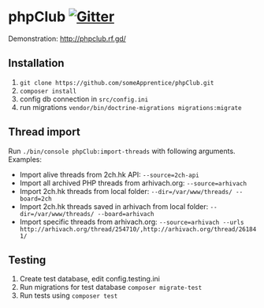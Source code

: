 # phpClub [![Gitter](https://badges.gitter.im/Join%20Chat.svg)](https://gitter.im/someApprentice_phpClub/Lobby)
Demonstration: http://phpclub.rf.gd/

## Installation
1. `git clone https://github.com/someApprentice/phpClub.git`
2. `composer install`
3. config db connection in `src/config.ini`  
4. run migrations `vendor/bin/doctrine-migrations migrations:migrate`

## Thread import
Run `./bin/console phpClub:import-threads` with following arguments. Examples:

- Import alive threads from 2ch.hk API:
`--source=2ch-api`
- Import all archived PHP threads from arhivach.org:
`--source=arhivach`
- Import 2ch.hk threads from local folder:
`--dir=/var/www/threads/ --board=2ch`
- Import 2ch.hk threads saved in arhivach from local folder:
`--dir=/var/www/threads/ --board=arhivach`
- Import specific threads from arhivach.org:
`--source=arhivach --urls http://arhivach.org/thread/254710/,http://arhivach.org/thread/261841/`

## Testing
1. Create test database, edit config.testing.ini
2. Run migrations for test database `composer migrate-test`
3. Run tests using `composer test`

